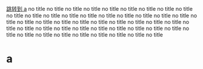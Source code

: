 [跳转到 a](#a)
no title
no title
no title
no title
no title
no title
no title
no title
no title
no title
no title
no title
no title
no title
no title
no title
no title
no title
no title
no title
no title
no title
no title
no title
no title
no title
no title
no title
no title
no title
no title
no title
no title
no title
no title
no title
no title
no title
no title
no title
no title
no title
no title
no title
no title
no title
no title
no title
# a